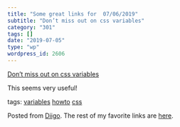 ```yaml
---
title: "Some great links for  07/06/2019"
subtitle: "Don’t miss out on css variables"
category: "301"
tags: []
date: "2019-07-05"
type: "wp"
wordpress_id: 2606
---
```

[Don’t miss out on css variables](https://dev.to/timdeschryver/don-t-miss-out-on-css-variables-4708?utm_source=digest_mailer&utm_medium=email&utm_campaign=digest_email) 

This seems very useful!

 tags: [variables](https://www.diigo.com/user/pitosalas/variables) [howto](https://www.diigo.com/user/pitosalas/howto) [css](https://www.diigo.com/user/pitosalas/css)

Posted from [Diigo](https://www.diigo.com). The rest of my favorite links are [here](https://www.diigo.com/user/pitosalas).